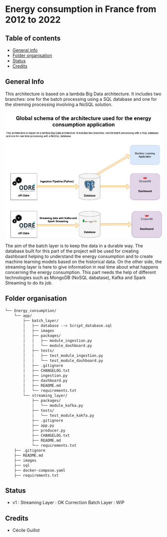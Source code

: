 # Energy consumption in France from 2012 to 2022

## Table of contents
* [General info](#general-info)
* [Folder organisation](#folder-organisation)
* [Status](#status)
* [Credits](#credits)

## General Info

This architecture is based on a lambda Big Data architecture. It includes two branches: one for the batch processing using a SQL database and one for the streming processing involving a NoSQL solution. 

![ALT](images/Global_Architecture.drawio.png)

The aim of the batch layer is to keep the data in a durable way. The database built for this part of the project will be used for creating dashboard helping to understand the energy consumption and to create machine learning models based on the historical data.
On the other side, the streaming layer is here to give information in real time about what happens concerning the energy consumption. This part needs the help of different technologies such as MongoDB (NoSQL dabatase), Kafka and Spark Streaming to do its job.

## Folder organisation

```.
└── Energy_consumption/
    └── app/
        ├── batch_layer/
        │   ├── database --> Script_database.sql
        │   ├── images
        │   ├── packages/
        │   │   ├── module_ingestion.py
        │   │   └── module_dashboard.py
        │   ├── tests/
        │   │   ├── test_module_ingestion.py
        │   │   └── test_module_dashboard.py
        │   ├── .gitignore
        │   ├── CHANGELOG.txt
        |   ├── ingestion.py
        │   ├── dashboard.py
        │   ├── README.md
        │   └── requirements.txt
        └── streaming_layer/
            ├── packages/
            │   └── module_kafka.py
            ├── tests/
            │   └── test_module_kakfa.py
            ├── .gitignore
            ├── app.py
            ├── producer.py
            ├── CHANGELOG.txt
            ├── README.md
            └── requirements.txt
    ├── .gitignore
    ├── README.md
    ├── images
    ├── sql
    ├── docker-compose.yaml
    ├── requirements.txt
```

## Status

- v1 : Streaming Layer : OK
       Correction Batch Layer : WIP

## Credits

- Cécile Guillot
